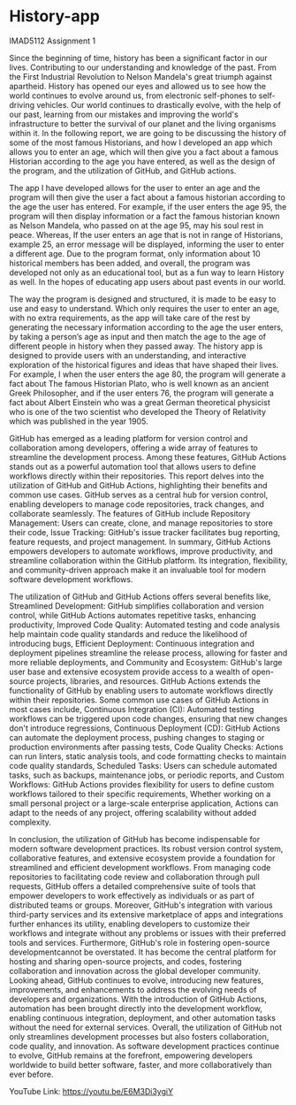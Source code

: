 # History-app
IMAD5112 Assignment 1

Since the beginning of time, history has been a significant factor in our lives. Contributing to our understanding and knowledge of the past. From the First Industrial Revolution to Nelson Mandela's great triumph against apartheid. History has opened our eyes and allowed us to see how the world continues to evolve around us, from electronic self-phones to self-driving vehicles. Our world continues to drastically evolve, with the help of our past, learning from our mistakes and improving the world's infrastructure to better the survival of our planet and the living organisms within it. In the following report, we are going to be discussing the history of some of the most famous Historians, and how I developed an app which allows you to enter an age, which will then give you a fact about a famous Historian according to the age you have entered, as well as the design of the program, and the utilization of GitHub, and GitHub actions.    

 

The app I have developed allows for the user to enter an age and the program will then give the user a fact about a famous historian according to the age the user has entered. For example, if the user enters the age 95, the program will then display information or a fact the famous historian known as Nelson Mandela, who passed on at the age 95, may his soul rest in peace. Whereas, If the user enters an age that is not in range of Historians, example 25, an error message will be displayed, informing the user to enter a different age. Due to the program format, only information about 10 historical members has been added, and overall, the program was developed not only as an educational tool, but as a fun way to learn History as well. In the hopes of educating app users about past events in our world.  

 

The way the program is designed and structured, it is made to be easy to use and easy to understand. Which only requires the user to enter an age, with no extra requirements, as the app will take care of the rest by generating the necessary information according to the age the user enters, by taking a person’s age as input and then match the age to the age of different people in history when they passed away. The history app is designed to provide users with an understanding, and interactive exploration of the historical figures and ideas that have shaped their lives.  For example, I when the user enters the age 80, the program will generate a fact about The famous Historian Plato, who is well known as an ancient Greek Philosopher, and if the user enters 76, the program will generate a fact about Albert Einstein who was a great German theoretical  physicist who is one of the two scientist who developed the Theory of Relativity which was published in the year 1905. 

 

GitHub has emerged as a leading platform for version control and collaboration among developers, offering a wide array of features to streamline the development process. Among these features, GitHub Actions stands out as a powerful automation tool that allows users to define workflows directly within their repositories. This report delves into the utilization of GitHub and GitHub Actions, highlighting their benefits and common use cases. GitHub serves as a central hub for version control, enabling developers to manage code repositories, track changes, and collaborate seamlessly. The features of GitHub include Repository Management: Users can create, clone, and manage repositories to store their code, Issue Tracking: GitHub's issue tracker facilitates bug reporting, feature requests, and project management. In summary, GitHub Actions empowers developers to automate workflows, improve productivity, and streamline collaboration within the GitHub platform. Its integration, flexibility, and community-driven approach make it an invaluable tool for modern software development workflows. 

 

 

 

The utilization of GitHub and GitHub Actions offers several benefits like, Streamlined Development: GitHub simplifies collaboration and version control, while GitHub Actions automates repetitive tasks, enhancing productivity, Improved Code Quality: Automated testing and code analysis help maintain code quality standards and reduce the likelihood of introducing bugs, Efficient Deployment: Continuous integration and deployment pipelines streamline the release process, allowing for faster and more reliable deployments, and Community and Ecosystem: GitHub's large user base and extensive ecosystem provide access to a wealth of open-source projects, libraries, and resources. GitHub Actions extends the functionality of GitHub by enabling users to automate workflows directly within their repositories. Some common use cases of GitHub Actions in most cases include, Continuous Integration (CI): Automated testing workflows can be triggered upon code changes, ensuring that new changes don't introduce regressions, Continuous Deployment (CD): GitHub Actions can automate the deployment process, pushing changes to staging or production environments after passing tests, Code Quality Checks: Actions can run linters, static analysis tools, and code formatting checks to maintain code quality standards, Scheduled Tasks: Users can schedule automated tasks, such as backups, maintenance jobs, or periodic reports, and Custom Workflows: GitHub Actions provides flexibility for users to define custom workflows tailored to their specific requirements, Whether working on a small personal project or a large-scale enterprise application, Actions can adapt to the needs of any project, offering scalability without added complexity.  

 

In conclusion, the utilization of GitHub has become indispensable for modern software development practices. Its robust version control system, collaborative features, and extensive ecosystem provide a foundation for streamlined and efficient development workflows. From managing code repositories to facilitating code review and collaboration through pull requests, GitHub offers a detailed comprehensive suite of tools that empower developers to work effectively as individuals or as part of distributed teams or groups. Moreover, GitHub's integration with various third-party services and its extensive marketplace of apps and integrations further enhances its utility, enabling developers to customize their workflows and integrate without any problems or issues with their preferred tools and services. Furthermore, GitHub's role in fostering open-source developmentcannot be overstated. It has become the central platform for hosting and sharing open-source projects, and codes, fostering collaboration and innovation across the global developer community. Looking ahead, GitHub continues to evolve, introducing new features, improvements, and enhancements to address the evolving needs of developers and organizations. With the introduction of GitHub Actions, automation has been brought directly into the development workflow, enabling continuous integration, deployment, and other automation tasks without the need for external services. Overall, the utilization of GitHub not only streamlines development processes but also fosters collaboration, code quality, and innovation. As software development practices continue to evolve, GitHub remains at the forefront, empowering developers worldwide to build better software, faster, and more collaboratively than ever before. 



YouTube Link: https://youtu.be/E6M3Di3ygiY
